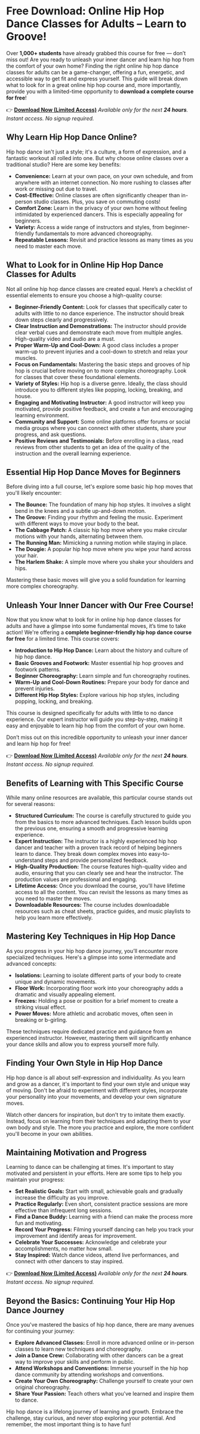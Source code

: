# Free Download: Online Hip Hop Dance Classes for Adults – Learn to Groove!

Over **1,000+ students** have already grabbed this course for free — don’t miss out!
Are you ready to unleash your inner dancer and learn hip hop from the comfort of your own home? Finding the right online hip hop dance classes for adults can be a game-changer, offering a fun, energetic, and accessible way to get fit and express yourself. This guide will break down what to look for in a great online hip hop course and, more importantly, provide you with a limited-time opportunity to **download a complete course for free**!

👉 [**Download Now (Limited Access)**](https://udemywork.com/online-hip-hop-dance-classes-for-adults)
_Available only for the next **24 hours**. Instant access. No signup required._

## Why Learn Hip Hop Dance Online?

Hip hop dance isn't just a style; it's a culture, a form of expression, and a fantastic workout all rolled into one. But why choose online classes over a traditional studio? Here are some key benefits:

*   **Convenience:** Learn at your own pace, on your own schedule, and from anywhere with an internet connection. No more rushing to classes after work or missing out due to travel.
*   **Cost-Effective:** Online classes are often significantly cheaper than in-person studio classes. Plus, you save on commuting costs!
*   **Comfort Zone:** Learn in the privacy of your own home without feeling intimidated by experienced dancers. This is especially appealing for beginners.
*   **Variety:** Access a wide range of instructors and styles, from beginner-friendly fundamentals to more advanced choreography.
*   **Repeatable Lessons:** Revisit and practice lessons as many times as you need to master each move.

## What to Look for in Online Hip Hop Dance Classes for Adults

Not all online hip hop dance classes are created equal. Here’s a checklist of essential elements to ensure you choose a high-quality course:

*   **Beginner-Friendly Content:** Look for classes that specifically cater to adults with little to no dance experience. The instructor should break down steps clearly and progressively.
*   **Clear Instruction and Demonstrations:** The instructor should provide clear verbal cues and demonstrate each move from multiple angles. High-quality video and audio are a must.
*   **Proper Warm-Up and Cool-Down:** A good class includes a proper warm-up to prevent injuries and a cool-down to stretch and relax your muscles.
*   **Focus on Fundamentals:** Mastering the basic steps and grooves of hip hop is crucial before moving on to more complex choreography. Look for classes that cover these foundational elements.
*   **Variety of Styles:** Hip hop is a diverse genre. Ideally, the class should introduce you to different styles like popping, locking, breaking, and house.
*   **Engaging and Motivating Instructor:** A good instructor will keep you motivated, provide positive feedback, and create a fun and encouraging learning environment.
*   **Community and Support:** Some online platforms offer forums or social media groups where you can connect with other students, share your progress, and ask questions.
*   **Positive Reviews and Testimonials:** Before enrolling in a class, read reviews from other students to get an idea of the quality of the instruction and the overall learning experience.

## Essential Hip Hop Dance Moves for Beginners

Before diving into a full course, let's explore some basic hip hop moves that you'll likely encounter:

*   **The Bounce:** The foundation of many hip hop styles. It involves a slight bend in the knees and a subtle up-and-down motion.
*   **The Groove:** Finding your rhythm and feeling the music. Experiment with different ways to move your body to the beat.
*   **The Cabbage Patch:** A classic hip hop move where you make circular motions with your hands, alternating between them.
*   **The Running Man:** Mimicking a running motion while staying in place.
*   **The Dougie:** A popular hip hop move where you wipe your hand across your hair.
*   **The Harlem Shake:** A simple move where you shake your shoulders and hips.

Mastering these basic moves will give you a solid foundation for learning more complex choreography.

## Unleash Your Inner Dancer with Our Free Course!

Now that you know what to look for in online hip hop dance classes for adults and have a glimpse into some fundamental moves, it’s time to take action! We're offering a **complete beginner-friendly hip hop dance course for free** for a limited time. This course covers:

*   **Introduction to Hip Hop Dance:** Learn about the history and culture of hip hop dance.
*   **Basic Grooves and Footwork:** Master essential hip hop grooves and footwork patterns.
*   **Beginner Choreography:** Learn simple and fun choreography routines.
*   **Warm-Up and Cool-Down Routines:** Prepare your body for dance and prevent injuries.
*   **Different Hip Hop Styles:** Explore various hip hop styles, including popping, locking, and breaking.

This course is designed specifically for adults with little to no dance experience. Our expert instructor will guide you step-by-step, making it easy and enjoyable to learn hip hop from the comfort of your own home.

Don’t miss out on this incredible opportunity to unleash your inner dancer and learn hip hop for free!

👉 [**Download Now (Limited Access)**](https://udemywork.com/online-hip-hop-dance-classes-for-adults)
_Available only for the next **24 hours**. Instant access. No signup required._

## Benefits of Learning with This Specific Course

While many online resources are available, this particular course stands out for several reasons:

*   **Structured Curriculum:** The course is carefully structured to guide you from the basics to more advanced techniques. Each lesson builds upon the previous one, ensuring a smooth and progressive learning experience.
*   **Expert Instruction:** The instructor is a highly experienced hip hop dancer and teacher with a proven track record of helping beginners learn to dance. They break down complex moves into easy-to-understand steps and provide personalized feedback.
*   **High-Quality Production:** The course features high-quality video and audio, ensuring that you can clearly see and hear the instructor. The production values are professional and engaging.
*   **Lifetime Access:** Once you download the course, you'll have lifetime access to all the content. You can revisit the lessons as many times as you need to master the moves.
*   **Downloadable Resources:** The course includes downloadable resources such as cheat sheets, practice guides, and music playlists to help you learn more effectively.

## Mastering Key Techniques in Hip Hop Dance

As you progress in your hip hop dance journey, you’ll encounter more specialized techniques. Here's a glimpse into some intermediate and advanced concepts:

*   **Isolations:** Learning to isolate different parts of your body to create unique and dynamic movements.
*   **Floor Work:** Incorporating floor work into your choreography adds a dramatic and visually appealing element.
*   **Freezes:** Holding a pose or position for a brief moment to create a striking visual effect.
*   **Power Moves:** More athletic and acrobatic moves, often seen in breaking or b-girling.

These techniques require dedicated practice and guidance from an experienced instructor. However, mastering them will significantly enhance your dance skills and allow you to express yourself more fully.

## Finding Your Own Style in Hip Hop Dance

Hip hop dance is all about self-expression and individuality. As you learn and grow as a dancer, it's important to find your own style and unique way of moving. Don't be afraid to experiment with different styles, incorporate your personality into your movements, and develop your own signature moves.

Watch other dancers for inspiration, but don't try to imitate them exactly. Instead, focus on learning from their techniques and adapting them to your own body and style. The more you practice and explore, the more confident you'll become in your own abilities.

## Maintaining Motivation and Progress

Learning to dance can be challenging at times. It's important to stay motivated and persistent in your efforts. Here are some tips to help you maintain your progress:

*   **Set Realistic Goals:** Start with small, achievable goals and gradually increase the difficulty as you improve.
*   **Practice Regularly:** Even short, consistent practice sessions are more effective than infrequent long sessions.
*   **Find a Dance Buddy:** Learning with a friend can make the process more fun and motivating.
*   **Record Your Progress:** Filming yourself dancing can help you track your improvement and identify areas for improvement.
*   **Celebrate Your Successes:** Acknowledge and celebrate your accomplishments, no matter how small.
*   **Stay Inspired:** Watch dance videos, attend live performances, and connect with other dancers to stay inspired.

👉 [**Download Now (Limited Access)**](https://udemywork.com/online-hip-hop-dance-classes-for-adults)
_Available only for the next **24 hours**. Instant access. No signup required._

## Beyond the Basics: Continuing Your Hip Hop Dance Journey

Once you've mastered the basics of hip hop dance, there are many avenues for continuing your journey:

*   **Explore Advanced Classes:** Enroll in more advanced online or in-person classes to learn new techniques and choreography.
*   **Join a Dance Crew:** Collaborating with other dancers can be a great way to improve your skills and perform in public.
*   **Attend Workshops and Conventions:** Immerse yourself in the hip hop dance community by attending workshops and conventions.
*   **Create Your Own Choreography:** Challenge yourself to create your own original choreography.
*   **Share Your Passion:** Teach others what you've learned and inspire them to dance.

Hip hop dance is a lifelong journey of learning and growth. Embrace the challenge, stay curious, and never stop exploring your potential. And remember, the most important thing is to have fun!
